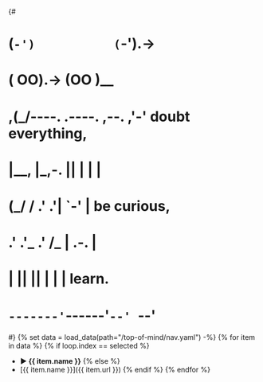 {#
#   (`-')           (`-').->
#   ( OO).->        (OO )__
# ,(_/----. .----. ,--. ,'-' doubt everything,
# |__,    |\_,-.  ||  | |  |
#  (_/   /    .' .'|  `-'  | be curious,
#  .'  .'_  .'  /_ |  .-.  |
# |       ||      ||  | |  | learn.
# `-------'`------'`--' `--'
#}
{% set data = load_data(path="/top-of-mind/nav.yaml") -%}
{% for item in data %}
{% if loop.index == selected %}
* **▶ {{ item.name }}**
  {% else %}
* [{{ item.name }}]({{ item.url }})
  {% endif %}
  {% endfor %}
